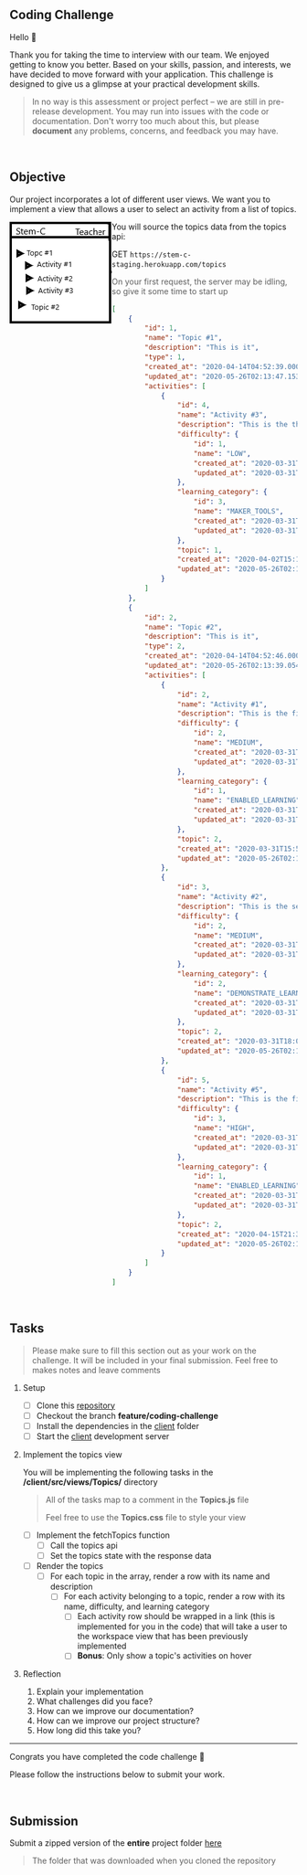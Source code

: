 ## Coding Challenge

Hello :wave: 

Thank you for taking the time to interview with our team. We enjoyed getting to know you better. Based on your skills, passion, and interests, we have decided to move forward with your application. This challenge is designed to give us a glimpse at your practical development skills. 

> In no way is this assessment or project perfect – we are still in pre-release development. You may run into issues with the code or documentation. Don't worry too much about this, but please **document** any problems, concerns, and feedback you may have.

<br/>

## Objective

Our project incorporates a lot of different user views. We want you to implement a view that allows a user to select an activity from a list of topics.

<img src="./topics_view.png" style="float: left;" />

You will source the topics data from the topics api:

GET ``https://stem-c-staging.herokuapp.com/topics`` 

> On your first request, the server may be idling, so give it some time to start up

```json
[
    {
        "id": 1,
        "name": "Topic #1",
        "description": "This is it",
        "type": 1,
        "created_at": "2020-04-14T04:52:39.000Z",
        "updated_at": "2020-05-26T02:13:47.153Z",
        "activities": [
            {
                "id": 4,
                "name": "Activity #3",
                "description": "This is the third activity, meant to show off just the Control block category.",
                "difficulty": {
                    "id": 1,
                    "name": "LOW",
                    "created_at": "2020-03-31T15:47:22.000Z",
                    "updated_at": "2020-03-31T15:47:22.000Z"
                },
                "learning_category": {
                    "id": 3,
                    "name": "MAKER_TOOLS",
                    "created_at": "2020-03-31T15:45:14.000Z",
                    "updated_at": "2020-03-31T15:45:14.000Z"
                },
                "topic": 1,
                "created_at": "2020-04-02T15:15:34.000Z",
                "updated_at": "2020-05-26T02:13:47.151Z"
            }
        ]
    },
    {
        "id": 2,
        "name": "Topic #2",
        "description": "This is it",
        "type": 2,
        "created_at": "2020-04-14T04:52:46.000Z",
        "updated_at": "2020-05-26T02:13:39.054Z",
        "activities": [
            {
                "id": 2,
                "name": "Activity #1",
                "description": "This is the first activity, meant to show off two of the categories in the toolbox.",
                "difficulty": {
                    "id": 2,
                    "name": "MEDIUM",
                    "created_at": "2020-03-31T15:47:26.000Z",
                    "updated_at": "2020-03-31T15:47:26.000Z"
                },
                "learning_category": {
                    "id": 1,
                    "name": "ENABLED_LEARNING",
                    "created_at": "2020-03-31T15:45:01.000Z",
                    "updated_at": "2020-03-31T15:45:01.000Z"
                },
                "topic": 2,
                "created_at": "2020-03-31T15:56:45.000Z",
                "updated_at": "2020-05-26T02:13:39.052Z"
            },
            {
                "id": 3,
                "name": "Activity #2",
                "description": "This is the second activity, meant to show off just the logic block category.",
                "difficulty": {
                    "id": 2,
                    "name": "MEDIUM",
                    "created_at": "2020-03-31T15:47:26.000Z",
                    "updated_at": "2020-03-31T15:47:26.000Z"
                },
                "learning_category": {
                    "id": 2,
                    "name": "DEMONSTRATE_LEARNING",
                    "created_at": "2020-03-31T15:45:10.000Z",
                    "updated_at": "2020-03-31T15:45:10.000Z"
                },
                "topic": 2,
                "created_at": "2020-03-31T18:07:23.000Z",
                "updated_at": "2020-05-26T02:13:39.052Z"
            },
            {
                "id": 5,
                "name": "Activity #5",
                "description": "This is the fifth activity, meant to show off every possible category in the toolbox.",
                "difficulty": {
                    "id": 3,
                    "name": "HIGH",
                    "created_at": "2020-03-31T15:47:29.000Z",
                    "updated_at": "2020-03-31T15:47:29.000Z"
                },
                "learning_category": {
                    "id": 1,
                    "name": "ENABLED_LEARNING",
                    "created_at": "2020-03-31T15:45:01.000Z",
                    "updated_at": "2020-03-31T15:45:01.000Z"
                },
                "topic": 2,
                "created_at": "2020-04-15T21:30:02.000Z",
                "updated_at": "2020-05-26T02:13:39.052Z"
            }
        ]
    }
]
```

<br/>

## Tasks

> Please make sure to fill this section out as your work on the challenge. It will be included in your final submission. Feel free to makes notes and leave comments

1. Setup	
   - [ ] Clone this [repository](https://github.com/STEM-C/STEM-C.git)
   - [ ] Checkout the branch **feature/coding-challenge**
   - [ ] Install the dependencies in the [client](https://github.com/STEM-C/STEM-C/tree/feature/coding-challenge/client#setup) folder 
   - [ ] Start the [client](https://github.com/STEM-C/STEM-C/tree/feature/coding-challenge/client#yarn-start) development server

2. Implement the topics view

   You will be implementing the following tasks in the **/client/src/views/Topics/** directory

   > All of the tasks map to a comment in the **Topics.js** file
   >
   > Feel free to use the **Topics.css** file to style your view

   - [ ] Implement the fetchTopics function
     - [ ] Call the topics api 
     - [ ] Set the topics state with the response data
   - [ ] Render the topics 
     - [ ] For each topic in the array, render a row with its name and description
       - [ ] For each activity belonging to a topic, render a row with its name, difficulty, and learning category 
         - [ ] Each activity row should be wrapped in a link (this is implemented for you in the code) that will take a user to the workspace view that has been previously implemented
         - [ ] **Bonus**: Only show a topic's activities on hover

3. Reflection

   1. Explain your implementation
   2. What challenges did you face?
   3. How can we improve our documentation?
   4. How can we improve our project structure?
   5. How long did this take you?

<hr/>


Congrats you have completed the code challenge :clap:

Please follow the instructions below to submit your work.

<br/>

## Submission

Submit a zipped version of the **entire** project folder [here](https://forms.gle/LjVKdpUC3NZ9WcqA6)

> The folder that was downloaded when you cloned the repository

